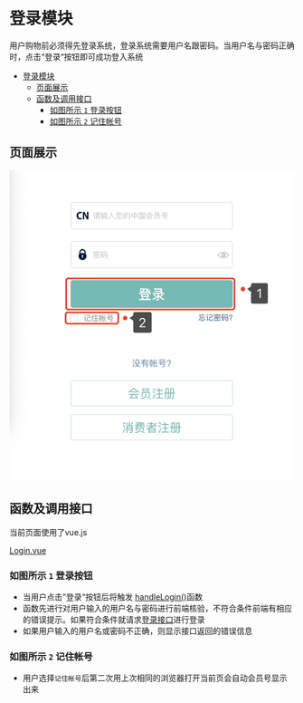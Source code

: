 # 登录模块

用户购物前必须得先登录系统，登录系统需要用户名跟密码。当用户名与密码正确时，点击“登录“按钮即可成功登入系统

<!-- TOC -->

- [登录模块](#登录模块)
  - [页面展示](#页面展示)
  - [函数及调用接口](#函数及调用接口)
    - [如图所示 `1` 登录按钮](#如图所示-1-登录按钮)
    - [如图所示 `2` 记住帐号](#如图所示-2-记住帐号)

<!-- /TOC -->

## 页面展示

![image](./images/login_pc.jpg)

## 函数及调用接口
当前页面使用了vue.js

[Login.vue](https://gitlab.kyani.cn/kyani-inc/kyani-shop-pc/blob/master/src/views/login/Login.vue)


### 如图所示 `1` 登录按钮
- 当用户点击”登录“按钮后将触发 [handleLogin()](https://gitlab.kyani.cn/kyani-inc/kyani-shop-pc/blob/master/src/views/login/Login.vue#L101)函数
- 函数先进行对用户输入的用户名与密码进行前端核验，不符合条件前端有相应的错误提示。如果符合条件就请求[登录接口](https://gitlab.kyani.cn/kyani-inc/kyani-shop-pc/blob/master/src/api/urls.js#L7)进行登录
- 如果用户输入的用户名或密码不正确，则显示接口返回的错误信息

### 如图所示 `2` 记住帐号
- 用户选择`记住帐号`后第二次用上次相同的浏览器打开当前页会自动会员号显示出来
